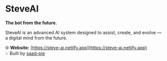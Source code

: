 # SteveAI

**The bot from the future.**

SteveAI is an advanced AI system designed to assist, create, and evolve — a digital mind from the future.
  
🌐 **Website:** [https://steve-ai.netlify.app](https://steve-ai.netlify.app)  
💡 Built by [saad-pie](https://github.com/saad-pie)
